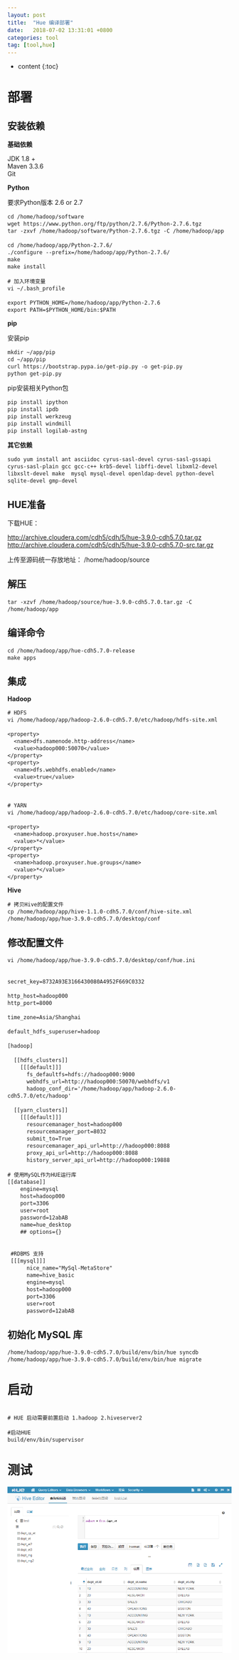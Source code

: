 ```yaml
---
layout: post
title:  "Hue 编译部署"
date:   2018-07-02 13:31:01 +0800
categories: tool
tag: [tool,hue]
---
```


* content
{:toc}



# 部署

## 安装依赖  

**基础依赖**  

JDK   1.8 +  
Maven 3.3.6   
Git  

**Python**   

要求Python版本 2.6 or 2.7  

```shell
cd /home/hadoop/software
wget https://www.python.org/ftp/python/2.7.6/Python-2.7.6.tgz  
tar -zxvf /home/hadoop/software/Python-2.7.6.tgz -C /home/hadoop/app

cd /home/hadoop/app/Python-2.7.6/
./configure --prefix=/home/hadoop/app/Python-2.7.6/
make
make install

# 加入环境变量
vi ~/.bash_profile

export PYTHON_HOME=/home/hadoop/app/Python-2.7.6
export PATH=$PYTHON_HOME/bin:$PATH

```

**pip**  

安装pip  

```shell
mkdir ~/app/pip
cd ~/app/pip
curl https://bootstrap.pypa.io/get-pip.py -o get-pip.py
python get-pip.py
```

pip安装相关Python包  

```shell
pip install ipython  
pip install ipdb  
pip install werkzeug  
pip install windmill
pip install logilab-astng
```

**其它依赖**  

```shell
sudo yum install ant asciidoc cyrus-sasl-devel cyrus-sasl-gssapi cyrus-sasl-plain gcc gcc-c++ krb5-devel libffi-devel libxml2-devel libxslt-devel make  mysql mysql-devel openldap-devel python-devel sqlite-devel gmp-devel
```

## HUE准备

下载HUE：   

  http://archive.cloudera.com/cdh5/cdh/5/hue-3.9.0-cdh5.7.0.tar.gz  
  http://archive.cloudera.com/cdh5/cdh/5/hue-3.9.0-cdh5.7.0-src.tar.gz  

上传至源码统一存放地址： /home/hadoop/source  

## 解压 

```shell
tar -xzvf /home/hadoop/source/hue-3.9.0-cdh5.7.0.tar.gz -C /home/hadoop/app
```

## 编译命令  

```shell
cd /home/hadoop/app/hue-cdh5.7.0-release
make apps
```


## 集成

**Hadoop**  

```shell
# HDFS
vi /home/hadoop/app/hadoop-2.6.0-cdh5.7.0/etc/hadoop/hdfs-site.xml

<property>
  <name>dfs.namenode.http-address</name>
  <value>hadoop000:50070</value>
</property>
<property>
  <name>dfs.webhdfs.enabled</name>
  <value>true</value>
</property>


# YARN
vi /home/hadoop/app/hadoop-2.6.0-cdh5.7.0/etc/hadoop/core-site.xml

<property>
  <name>hadoop.proxyuser.hue.hosts</name>
  <value>*</value>
</property>
<property>
  <name>hadoop.proxyuser.hue.groups</name>
  <value>*</value>
</property>
```

**Hive**

```shell
# 拷贝Hive的配置文件
cp /home/hadoop/app/hive-1.1.0-cdh5.7.0/conf/hive-site.xml /home/hadoop/app/hue-3.9.0-cdh5.7.0/desktop/conf
```

## 修改配置文件  

```shell
vi /home/hadoop/app/hue-3.9.0-cdh5.7.0/desktop/conf/hue.ini  


secret_key=8732A93E3166430080A4952F669C0332

http_host=hadoop000
http_port=8000

time_zone=Asia/Shanghai

default_hdfs_superuser=hadoop

[hadoop]

  [[hdfs_clusters]]
    [[[default]]]
      fs_defaultfs=hdfs://hadoop000:9000
      webhdfs_url=http://hadoop000:50070/webhdfs/v1
      hadoop_conf_dir='/home/hadoop/app/hadoop-2.6.0-cdh5.7.0/etc/hadoop'
      
  [[yarn_clusters]]
    [[[default]]]
      resourcemanager_host=hadoop000
      resourcemanager_port=8032
      submit_to=True
      resourcemanager_api_url=http://hadoop000:8088
      proxy_api_url=http://hadoop000:8088
      history_server_api_url=http://hadoop000:19888
      
# 使用MySQL作为HUE运行库      
[[database]]
    engine=mysql
    host=hadoop000
    port=3306
    user=root
    password=12abAB
    name=hue_desktop
    ## options={}
    
  
 #RDBMS 支持
 [[[mysql]]]
      nice_name="MySql-MetaStore"
      name=hive_basic
      engine=mysql
      host=hadoop000
      port=3306
      user=root
      password=12abAB
```

## 初始化 MySQL 库

```shell
/home/hadoop/app/hue-3.9.0-cdh5.7.0/build/env/bin/hue syncdb
/home/hadoop/app/hue-3.9.0-cdh5.7.0/build/env/bin/hue migrate
```

# 启动

```shell

# HUE 启动需要前置启动 1.hadoop 2.hiveserver2

#启动HUE
build/env/bin/supervisor
```

# 测试 

![HUE-Hive](/images/hue/Hue-部署-Hive执行演示.png)